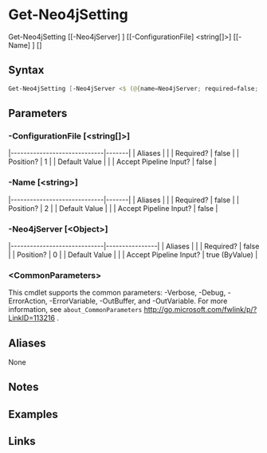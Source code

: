 # Get-Neo4jSetting


Get-Neo4jSetting [[-Neo4jServer] <Object>] [[-ConfigurationFile] <string[]>] [[-Name] <string>] [<CommonParameters>]



## Syntax

```powershell
Get-Neo4jSetting [-Neo4jServer <$ (@{name=Neo4jServer; required=false; pipelineInput=true (ByValue); isDynamic=false; parameterSetName=(All); parameterValue=Object; type=; position=0; aliases=None}.parameterValue)>] [-ConfigurationFile <$ (@{name=ConfigurationFile; required=false; pipelineInput=false; isDynamic=false; parameterSetName=(All); parameterValue=string[]; type=; position=1; aliases=None}.parameterValue)>] [-Name <$ (@{name=Name; required=false; pipelineInput=false; isDynamic=false; parameterSetName=(All); parameterValue=string; type=; position=2; aliases=None}.parameterValue)>] [<CommonParameters>]
```


## Parameters

###  -ConfigurationFile [\<string[]\>]
|-----------------------------|-------|
| Aliases                     |       |
| Required?                   | false |
| Position?                   | 1     |
| Default Value               |       |
| Accept Pipeline Input?      | false |

 
###  -Name [\<string\>]
|-----------------------------|-------|
| Aliases                     |       |
| Required?                   | false |
| Position?                   | 2     |
| Default Value               |       |
| Accept Pipeline Input?      | false |

 
###  -Neo4jServer [\<Object\>]
|-----------------------------|----------------|
| Aliases                     |                |
| Required?                   | false          |
| Position?                   | 0              |
| Default Value               |                |
| Accept Pipeline Input?      | true (ByValue) |

 ### \<CommonParameters\>
This cmdlet supports the common parameters: -Verbose, -Debug, -ErrorAction, -ErrorVariable, -OutBuffer, and -OutVariable. For more information, see `about_CommonParameters` http://go.microsoft.com/fwlink/p/?LinkID=113216 .

## Aliases

None


## Notes


## Examples


## Links



